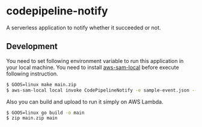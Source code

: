 # codepipeline-notify

A serverless application to notify whether it succeeded or not.

## Development

You need to set following environment variable to run this application in your local machine. You need to install [aws-sam-local](https://github.com/awslabs/aws-sam-local) before execute following instruction.

```sh
$ GOOS=linux make main.zip
$ aws-sam-local local invoke CodePipelineNotify -e sample-event.json --template=deploy/template/staging.yml
```

Also you can build and upload to run it simply on AWS Lambda.

```sh
$ GOOS=linux go build -o main
$ zip main.zip main
```
